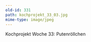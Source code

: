 ```yaml
---
old-id: 331
path: kochprojekt_33_03.jpg
mime-type: image/jpeg
---
```

Kochprojekt Woche 33:
Putenröllchen

